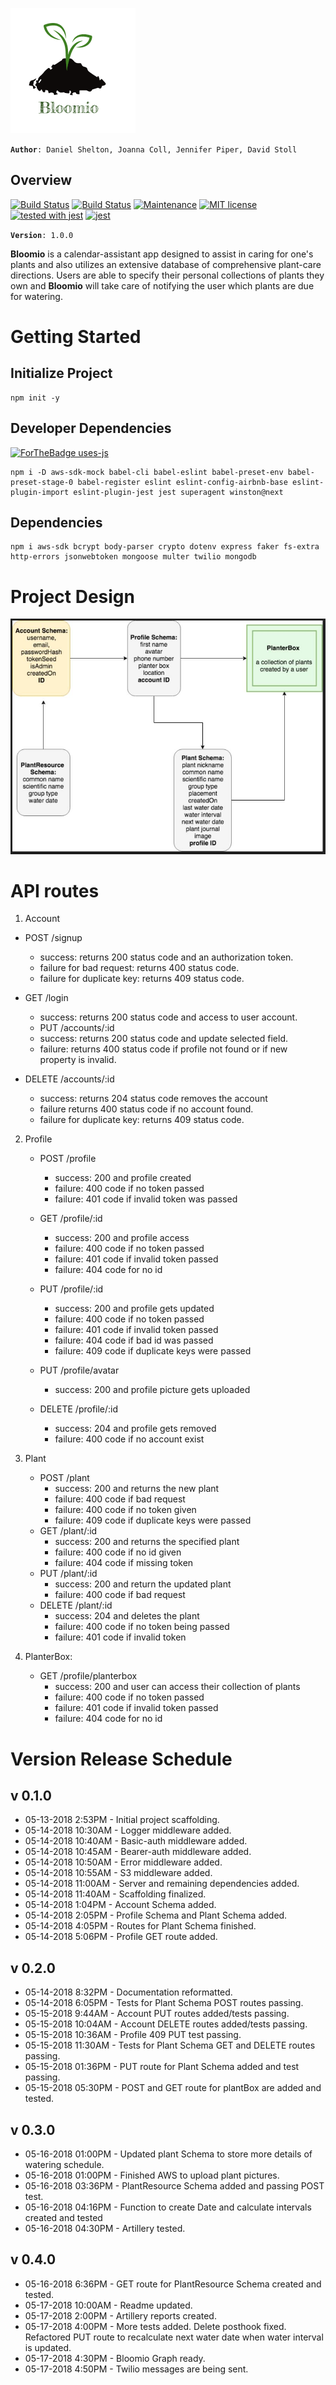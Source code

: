 ![bloomio-logo](./src/assets/bloomio-logo.png)

**```Author```**```: Daniel Shelton, Joanna Coll, Jennifer Piper, David Stoll```


## Overview
[![Build Status](https://travis-ci.org/Bloomio/Bloomio-backend.svg?branch=staging)](https://travis-ci.org/Bloomio/Bloomio-backend)
[![Build Status](https://travis-ci.org/Bloomio/Bloomio-backend.svg?branch=master)](https://travis-ci.org/Bloomio/Bloomio-backend)
[![Maintenance](https://img.shields.io/badge/Maintained%3F-yes-green.svg)](https://github.com/Bloomio/Bloomio-backend/network)
[![MIT license](https://img.shields.io/badge/License-MIT-blue.svg)](https://github.com/Bloomio/Bloomio-backend)
[![tested with jest](https://img.shields.io/badge/tested_with-jest-99424f.svg)](https://github.com/Bloomio/Bloomio-backend)
[![jest](https://facebook.github.io/jest/img/jest-badge.svg)](https://github.com/Bloomio/Bloomio-backend)

**```Version```**```: 1.0.0```

**Bloomio** is a calendar-assistant app designed to assist in caring for one's plants and also utilizes an extensive database of comprehensive plant-care directions. Users are able to specify their personal collections of plants they own and **Bloomio** will take care of notifying the user which plants are due for watering. 

# Getting Started

## Initialize Project
```
npm init -y
```
## Developer Dependencies
[![ForTheBadge uses-js](https://ForTheBadge.com/images/badges/uses-js.svg)](https://ForTheBadge.com)

```
npm i -D aws-sdk-mock babel-cli babel-eslint babel-preset-env babel-preset-stage-0 babel-register eslint eslint-config-airbnb-base eslint-plugin-import eslint-plugin-jest jest superagent winston@next
```
## Dependencies
```
npm i aws-sdk bcrypt body-parser crypto dotenv express faker fs-extra http-errors jsonwebtoken mongoose multer twilio mongodb 
```
# Project Design
![Bloomio project design](./src/assets/bloomio-schema-diagram.JPG)
# API routes

1. Account
  - POST /signup
     - success: returns 200 status code and an authorization token.
     - failure for bad request: returns 400 status code.
     - failure for duplicate key: returns 409 status code.
      
  - GET /login
     - success: returns 200 status code and access to user account.
     - PUT /accounts/:id
     - success: returns 200 status code and update selected field.
     - failure: returns 400 status code if profile not found or if new property is invalid.
         
  - DELETE /accounts/:id
     - success: returns 204 status code removes the account
     - failure returns 400 status code if no account found.
     - failure for duplicate key: returns 409 status code.
    
2. Profile
   - POST /profile
     - success: 200 and profile created
     - failure: 400 code if no token passed
     - failure: 401 code if invalid token was passed
     
   - GET /profile/:id
     - success: 200 and profile access
     - failure: 400 code if no token passed
     - failure: 401 code if invalid token passed
     - failure: 404 code for no id 
   - PUT /profile/:id
     - success: 200 and profile gets updated
     - failure: 400 code if no token passed
     - failure: 401 code if invalid token passed
     - failure: 404 code if bad id was passed 
     - failure: 409 code if duplicate keys were passed 
   - PUT /profile/avatar
     - success: 200 and profile picture gets uploaded
   - DELETE /profile/:id
     - success: 204 and profile gets removed
     - failure: 400 code if no account exist
     
3. Plant
   - POST /plant
     - success: 200 and returns the new plant
     - failure: 400 code if bad request
     - failure: 400 code if no token given
     - failure: 409 code if duplicate keys were passed
   - GET /plant/:id
     - success: 200 and returns the specified plant
     - failure: 400 code if no id given
     - failure: 404 code if missing token
   - PUT /plant/:id
     - success: 200 and return the updated plant
     - failure: 400 code if bad request   
   - DELETE /plant/:id
     - success: 204 and deletes the plant
     - failure: 400 code if no token being passed
     - failure: 401 code if invalid token
    
4. PlanterBox:
   - GET /profile/planterbox
     - success: 200 and user can access their collection of plants
     - failure: 400 code if no token passed
     - failure: 401 code if invalid token passed
     - failure: 404 code for no id 

# Version Release Schedule

## v 0.1.0
- 05-13-2018 2:53PM - Initial project scaffolding.
- 05-14-2018 10:30AM - Logger middleware added.
- 05-14-2018 10:40AM - Basic-auth middleware added.
- 05-14-2018 10:45AM - Bearer-auth middleware added.
- 05-14-2018 10:50AM - Error middleware added.
- 05-14-2018 10:55AM - S3 middleware added.
- 05-14-2018 11:00AM - Server and remaining dependencies added.
- 05-14-2018 11:40AM - Scaffolding finalized.
- 05-14-2018 1:04PM - Account Schema added.
- 05-14-2018 2:05PM - Profile Schema and Plant Schema added.
- 05-14-2018 4:05PM - Routes for Plant Schema finished.
- 05-14-2018 5:06PM - Profile GET route added.

## v 0.2.0

- 05-14-2018 8:32PM - Documentation reformatted.
- 05-14-2018 6:05PM - Tests for Plant Schema POST routes passing.
- 05-15-2018 9:44AM - Account PUT routes added/tests passing.
- 05-15-2018 10:04AM - Account DELETE routes added/tests passing.
- 05-15-2018 10:36AM - Profile 409 PUT test passing.
- 05-15-2018 11:30AM - Tests for Plant Schema GET and DELETE routes passing.
- 05-15-2018 01:36PM - PUT route for Plant Schema added and test passing.
- 05-15-2018 05:30PM - POST and GET route for plantBox are added and tested.


## v 0.3.0
- 05-16-2018 01:00PM - Updated plant Schema to store more details of watering schedule.
- 05-16-2018 01:00PM - Finished AWS to upload plant pictures.
- 05-16-2018 03:36PM - PlantResource Schema added and passing POST test.
- 05-16-2018 04:16PM - Function to create Date and calculate intervals created and tested
- 05-16-2018 04:30PM - Artillery tested.

## v 0.4.0

- 05-16-2018 6:36PM - GET route for PlantResource Schema created and tested.
- 05-17-2018 10:00AM - Readme updated.
- 05-17-2018 2:00PM - Artillery reports created.
- 05-17-2018 4:00PM - More tests added. Delete posthook fixed. Refactored PUT route to recalculate next water date when water interval is updated.
- 05-17-2018 4:30PM - Bloomio Graph ready.
- 05-17-2018 4:50PM - Twilio messages are being sent.






